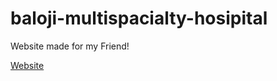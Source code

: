 # baloji-multispacialty-hosipital

Website made for my Friend!

<a href= "https://sourish2321.github.io/baloji-multispacialty-hosipital"> Website </a>
